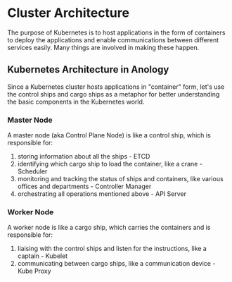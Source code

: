 # Cluster Architecture

The purpose of Kubernetes is to host applications in the form of containers to deploy the applications and enable communications between different services easily. Many things are involved in making these happen.

## Kubernetes Architecture in Anology

Since a Kubernetes cluster hosts applications in "container" form, let's use the control ships and cargo ships as a metaphor for better understanding the basic components in the Kubernetes world.

### Master Node

A master node (aka Control Plane Node) is like a control ship, which is responsible for:

1. storing information about all the ships - ETCD
2. identifying which cargo ship to load the container, like a crane - Scheduler
3. monitoring and tracking the status of ships and containers, like various offices and departments - Controller Manager
4. orchestrating all operations mentioned above - API Server

### Worker Node

A worker node is like a cargo ship, which carries the containers and is responsible for:

1. liaising with the control ships and listen for the instructions, like a captain - Kubelet
2. communicating between cargo ships, like a communication device - Kube Proxy
